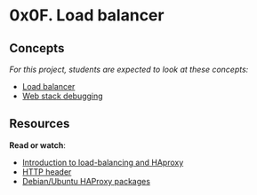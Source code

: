 0x0F. Load balancer
===================

Concepts
--------

*For this project, students are expected to look at these concepts:*

- [Load balancer](https://alx-intranet.hbtn.io/concepts/46)
- [Web stack debugging](https://alx-intranet.hbtn.io/concepts/68)

Resources
---------

**Read or watch**:

- [Introduction to load-balancing and HAproxy](https://alx-intranet.hbtn.io/rltoken/B7f3oz8i3Xvvom_YQZzLnQ "Introduction to load-balancing and HAproxy")
- [HTTP header](https://alx-intranet.hbtn.io/rltoken/sZ9v3Vq2tgLwN_PWVQketw "HTTP header")
- [Debian/Ubuntu HAProxy packages](https://alx-intranet.hbtn.io/rltoken/2VRAgtKKR9g6Xfb0xzGiSg "Debian/Ubuntu HAProxy packages")
